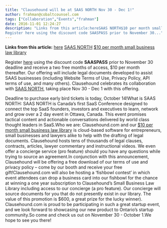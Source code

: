 ```yaml
---
title: "Clausehound will be at SAAS NORTH Nov 30 - Dec 1!"
author: frahman@cobaltcounsel.com
tags: ["Collaboration","Events","frahman"]
date: 2016-11-01 12:24:27
description: "Links from this article:hereSAAS NORTH$10 per month small business law library
Register here using the discount code SAASPASS prior to November 30..."
---
```


**Links from this article:**
[here](https://clausehound.com/?form=sbll&amp;promo=SAASPASS)
[SAAS NORTH](http://saasnorth.com/)
[$10 per month small business law library](https://clausehound.com/)

Register [here](https://clausehound.com/?form=sbll&amp;promo=SAASPASS) using the discount code **SAASPASS** prior to November 30 deadline and receive a two free months of access, $10 per month thereafter.   Our offering will include legal documents developed to assist SAAS businesses (including Website Terms of Use, Privacy Policy, API terms of use, and many others).   Clausehound celebrates its collaboration with [SAAS NORTH](http://saasnorth.com/), taking place Nov 30 - Dec 1 with this offering.

Deadline to purchase early bird tickets is today, October 14!What is SAAS NORTH: SAAS NORTH is Canada’s first SaaS Conference designed to connect the top SaaS founders, investors and executives to learn, network and grow over a 2 day event in Ottawa, Canada. This event promises tactical content and actionable conversations delivered by world class thought leaders in SaaS.Who we are: Clausehound.com and our [$10 per month small business law library](https://clausehound.com/) is cloud-based software for entrepreneurs, small businesses and lawyers alike to help with the drafting of legal documents. Clausehound hosts tens of thousands of legal clauses, contracts, articles, lawyer commentary and instructional videos. We even offer a concierge service (pro feature) should you have any questions while trying to source an agreement.In conjunction with this announcement, Clausehound will be offering a free download of our terms of use and privacy policy – come by our booth and receive your free gift!Clausehound.com will also be hosting a ‘fishbowl contest’ in which event attendees can drop a business card into our fishbowl for the chance at winning a one year subscription to Clausehound’s Small Business Law Library including access to our concierge (a pro feature).  Our concierge will source documents for you that do not presently exist in our library.   The value of this promotion is $600, a great prize for the lucky winner).  Clausehound.com is proud to be participating in such a great startup event, and we look forward to showcasing our new product to Ontario’s startup community.So come and check us out on November 30 - October 1.We hope to see you there!